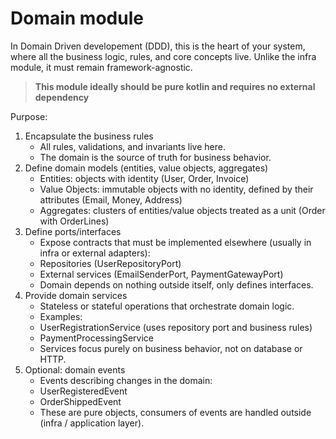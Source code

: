 # Domain module

In Domain Driven developement (DDD), this is the heart of your system, where all the business logic,
rules, and core concepts live. Unlike the infra module, it must remain framework-agnostic.

> **This module ideally should be pure kotlin and requires no external dependency**

Purpose:

1. Encapsulate the business rules
   * All rules, validations, and invariants live here.
   * The domain is the source of truth for business behavior.
2. Define domain models (entities, value objects, aggregates)
   * Entities: objects with identity (User, Order, Invoice)
   * Value Objects: immutable objects with no identity, defined by their attributes (Email, Money, Address)
   * Aggregates: clusters of entities/value objects treated as a unit (Order with OrderLines)
3. Define ports/interfaces
   * Expose contracts that must be implemented elsewhere (usually in infra or external adapters):
   * Repositories (UserRepositoryPort)
   * External services (EmailSenderPort, PaymentGatewayPort)
   * Domain depends on nothing outside itself, only defines interfaces.
4. Provide domain services
   * Stateless or stateful operations that orchestrate domain logic.
   * Examples:
   * UserRegistrationService (uses repository port and business rules)
   * PaymentProcessingService
   * Services focus purely on business behavior, not on database or HTTP.
5. Optional: domain events
   * Events describing changes in the domain:
   * UserRegisteredEvent
   * OrderShippedEvent
   * These are pure objects, consumers of events are handled outside (infra / application layer).

